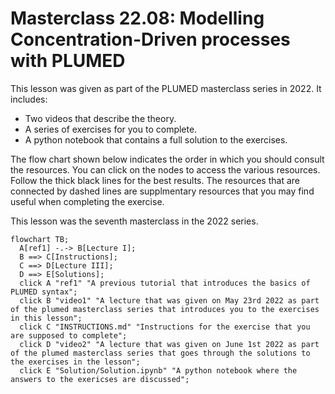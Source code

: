 # Masterclass 22.08: Modelling Concentration-Driven processes with PLUMED

This lesson was given as part of the PLUMED masterclass series in 2022.  It includes:

* Two videos that describe the theory. 
* A series of exercises for you to complete.
* A python notebook that contains a full solution to the exercises.

The flow chart shown below indicates the order in which you should consult the resources.  You can click on the nodes to access the various resources.  Follow the thick black lines for the best results.  The resources that are connected by dashed lines are supplmentary resources that you may find useful when completing the exercise.

This lesson was the seventh masterclass in the 2022 series.

```mermaid
flowchart TB;
  A[ref1] -.-> B[Lecture I];
  B ==> C[Instructions];
  C ==> D[Lecture III];
  D ==> E[Solutions];
  click A "ref1" "A previous tutorial that introduces the basics of PLUMED syntax";
  click B "video1" "A lecture that was given on May 23rd 2022 as part of the plumed masterclass series that introduces you to the exercises in this lesson";
  click C "INSTRUCTIONS.md" "Instructions for the exercise that you are supposed to complete";
  click D "video2" "A lecture that was given on June 1st 2022 as part of the plumed masterclass series that goes through the solutions to the exercises in the lesson";
  click E "Solution/Solution.ipynb" "A python notebook where the answers to the exericses are discussed";
```
